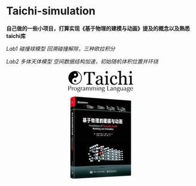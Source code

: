 # Taichi-simulation

**自己做的一些小项目，打算实现《基于物理的建模与动画》提及的概念以及熟悉taichi库**

*Lab1 碰撞球模型 回溯碰撞解除，三种欧拉积分*

*Lab2 多体天体模型  空间数据结构加速，初始随机体积位置并环绕*



<div align=center>
<img src="https://github.com/1242857339/Taichi-simulation/blob/main/taichi.png" width = "35%" height = "35%" />
</div>

<div align=center>
<img src="https://github.com/1242857339/Taichi-simulation/blob/main/book.jpg" width = "35%" height = "35%" />
</div>
